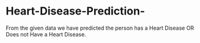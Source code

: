 # Heart-Disease-Prediction-
From the given data we have predicted the person has a Heart Disease OR  Does not Have a Heart Disease.
